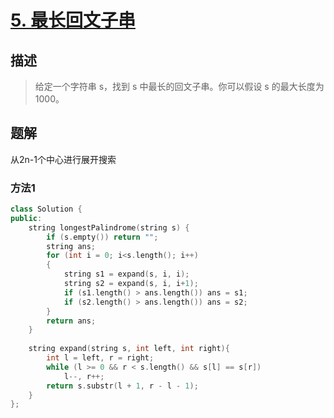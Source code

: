 # [5. 最长回文子串](https://leetcode-cn.com/problems/longest-palindromic-substring/)

## 描述

> 给定一个字符串 s，找到 s 中最长的回文子串。你可以假设 s 的最大长度为 1000。

## 题解

从2n-1个中心进行展开搜索

### 方法1

```c++
class Solution {
public:
    string longestPalindrome(string s) {
        if (s.empty()) return "";
        string ans;
        for (int i = 0; i<s.length(); i++)
        {
            string s1 = expand(s, i, i);
            string s2 = expand(s, i, i+1);
            if (s1.length() > ans.length()) ans = s1;
            if (s2.length() > ans.length()) ans = s2;
        }
        return ans;        
    }
    
    string expand(string s, int left, int right){
        int l = left, r = right;
        while (l >= 0 && r < s.length() && s[l] == s[r])
            l--, r++;
        return s.substr(l + 1, r - l - 1);
    }
};
```

